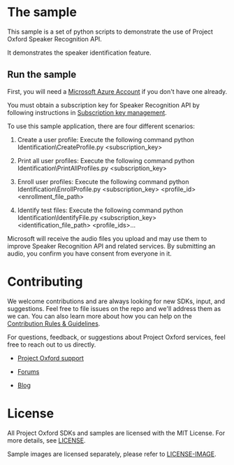 The sample
==========

This sample is a set of python scripts to demonstrate the use of Project
Oxford Speaker Recognition API.

It demonstrates the speaker identification feature.

Run the sample
--------------

First, you will need a [Microsoft Azure Account](<http://www.azure.com>) if you don't have one already.

You must obtain a subscription key for Speaker Recognition API by following instructions in [Subscription
key management](<http://www.projectoxford.ai/doc/general/subscription-key-mgmt>).

To use this sample application, there are four different scenarios:

1. Create a user profile: Execute the following command
           python Identification\CreateProfile.py <subscription_key>

2. Print all user profiles: Execute the following command
           python Identification\PrintAllProfiles.py <subscription_key>

3. Enroll user profiles: Execute the following command
           python Identification\EnrollProfile.py <subscription_key> <profile_id> <enrollment_file_path>

4. Identify test files: Execute the following command
           python Identification\IdentifyFile.py <subscription_key> <identification_file_path> <profile_ids>...

Microsoft will receive the audio files you upload and may use them to improve 
Speaker Recognition API and related services. By submitting an audio, you confirm 
you have consent from everyone in it.

Contributing
============
We welcome contributions and are always looking for new SDKs, input, and
suggestions. Feel free to file issues on the repo and we'll address them as we can. You can also learn more about how you can help on the [Contribution
Rules & Guidelines](<CONTRIBUTING.md>).

For questions, feedback, or suggestions about Project Oxford services, feel free to reach out to us directly.

-   [Project Oxford support](<mailto:oxfordSup@microsoft.com?subject=Project%20Oxford%20Support>)

-   [Forums](<https://social.msdn.microsoft.com/forums/azure/en-US/home?forum=mlapi>)

-   [Blog](<https://blogs.technet.com/b/machinelearning/archive/tags/project+oxford/default.aspx>)

License
=======

All Project Oxford SDKs and samples are licensed with the MIT License. For more details, see
[LICENSE](</LICENSE.md>).

Sample images are licensed separately, please refer to [LICENSE-IMAGE](</LICENSE-IMAGE.md>).
